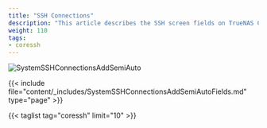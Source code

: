 ```yaml
---
title: "SSH Connections"
description: "This article describes the SSH screen fields on TrueNAS CORE."
weight: 110
tags:
- coressh
---
```


![SystemSSHConnectionsAddSemiAuto](/images/CORE/12.0/SystemSSHConnectionsAddSemiAuto.png "Semi-Auto Connection")

{{< include file="content/_includes/SystemSSHConnectionsAddSemiAutoFields.md" type="page" >}}

{{< taglist tag="coressh" limit="10" >}}
